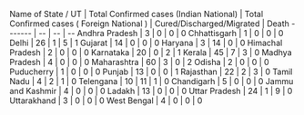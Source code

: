 Name of State / UT | Total Confirmed cases (Indian National) | Total Confirmed cases ( Foreign National ) | Cured/Discharged/Migrated | Death
------- | -- | -- | --
Andhra Pradesh | 3 | 0 | 0 | 0
Chhattisgarh | 1 | 0 | 0 | 0
Delhi | 26 | 1 | 5 | 1
Gujarat | 14 | 0 | 0 | 0
Haryana | 3 | 14 | 0 | 0
Himachal Pradesh | 2 | 0 | 0 | 0
Karnataka | 20 | 0 | 2 | 1
Kerala | 45 | 7 | 3 | 0
Madhya Pradesh | 4 | 0 | 0 | 0
Maharashtra | 60 | 3 | 0 | 2
Odisha | 2 | 0 | 0 | 0
Puducherry | 1 | 0 | 0 | 0
Punjab | 13 | 0 | 0 | 1
Rajasthan | 22 | 2 | 3 | 0
Tamil Nadu | 4 | 2 | 1 | 0
Telengana | 10 | 11 | 1 | 0
Chandigarh | 5 | 0 | 0 | 0
Jammu and Kashmir | 4 | 0 | 0 | 0
Ladakh | 13 | 0 | 0 | 0
Uttar Pradesh | 24 | 1 | 9 | 0
Uttarakhand | 3 | 0 | 0 | 0
West Bengal | 4 | 0 | 0 | 0

